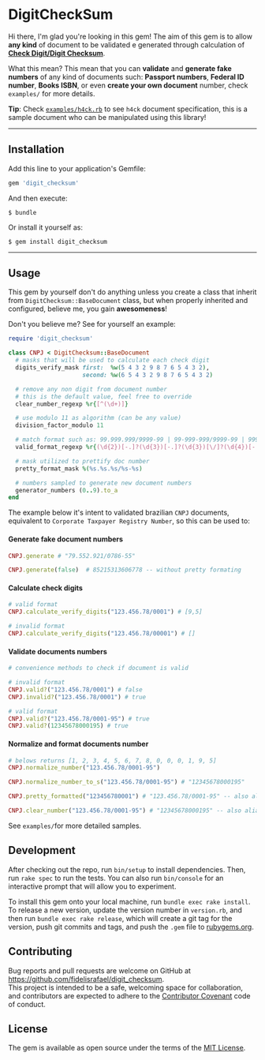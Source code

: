 # DigitCheckSum

Hi there, I'm glad you're looking in this gem!
The aim of this gem is to allow **any kind** of document to be validated e generated through calculation of [**Check Digit/Digit Checksum**](https://en.wikipedia.org/wiki/Check_digit).

What this mean? This mean that you can **validate** and **generate fake numbers** of any kind of documents such: **Passport numbers**, **Federal ID number**, **Books ISBN**, or even **create your own document** number, check `examples/` for more details.

**Tip**: Check [`examples/h4ck.rb`](examples/h4ck.rb) to see `h4ck` document specification, this is a sample document who can be manipulated using this library!

---

## Installation

Add this line to your application's Gemfile:

```ruby
gem 'digit_checksum'
```

And then execute:

    $ bundle

Or install it yourself as:

    $ gem install digit_checksum

---

## Usage

This gem by yourself don't do anything unless you create a class that inherit from `DigitChecksum::BaseDocument` class, but when properly inherited and configured, believe me, you gain **awesomeness**!

Don't you believe me? See for yourself an example:


```ruby
require 'digit_checksum'

class CNPJ < DigitChecksum::BaseDocument
  # masks that will be used to calculate each check digit
  digits_verify_mask first:  %w(5 4 3 2 9 8 7 6 5 4 3 2),
                     second: %w(6 5 4 3 2 9 8 7 6 5 4 3 2)

  # remove any non digit from document number
  # this is the default value, feel free to override
  clear_number_regexp %r{[^(\d+)]}

  # use modulo 11 as algorithm (can be any value)
  division_factor_modulo 11

  # match format such as: 99.999.999/9999-99 | 99-999-999/9999-99 | 99999999/999999 | 99999999999999
  valid_format_regexp %r{(\d{2})[-.]?(\d{3})[-.]?(\d{3})[\/]?(\d{4})[-.]?(\d{2})}

  # mask utilized to prettify doc number
  pretty_format_mask %(%s.%s.%s/%s-%s)

  # numbers sampled to generate new document numbers
  generator_numbers (0..9).to_a
end
```

The example below it's intent to validated brazilian `CNPJ` documents, equivalent to `Corporate Taxpayer Registry Number`, so this can be used to:

#### Generate fake document numbers

```ruby
CNPJ.generate # "79.552.921/0786-55"

CNPJ.generate(false)  # 85215313606778 -- without pretty formating

```


#### Calculate check digits
```ruby
# valid format
CNPJ.calculate_verify_digits("123.456.78/0001") # [9,5]

# invalid format
CNPJ.calculate_verify_digits("123.456.78/00001") # []
```

#### Validate documents numbers
```ruby
# convenience methods to check if document is valid

# invalid format
CNPJ.valid?("123.456.78/0001") # false
CNPJ.invalid?("123.456.78/0001") # true

# valid format
CNPJ.valid?("123.456.78/0001-95") # true
CNPJ.valid?(12345678000195) # true

```

#### Normalize and format documents number

```ruby
# belows returns [1, 2, 3, 4, 5, 6, 7, 8, 0, 0, 0, 1, 9, 5]
CNPJ.normalize_number("123.456.78/0001-95") 

CNPJ.normalize_number_to_s("123.456.78/0001-95") # "12345678000195"

CNPJ.pretty_formatted("123456780001") # "123.456.78/0001-95" -- also aliased as CNPJ.pretty(number) or CNPJ.formatted(number)

CNPJ.clear_number("123.456.78/0001-95") # "12345678000195" -- also aliased as CNPJ.stripped(number)
```

See `examples/`for more detailed samples.


## Development

After checking out the repo, run `bin/setup` to install dependencies. Then, run `rake spec` to run the tests. You can also run `bin/console` for an interactive prompt that will allow you to experiment.

To install this gem onto your local machine, run `bundle exec rake install`.   
To release a new version, update the version number in `version.rb`, and then run `bundle exec rake release`, which will create a git tag for the version, push git commits and tags, and push the `.gem` file to [rubygems.org](https://rubygems.org).

## Contributing

Bug reports and pull requests are welcome on GitHub at https://github.com/fidelisrafael/digit_checksum.   
This project is intended to be a safe, welcoming space for collaboration, and contributors are expected to adhere to the [Contributor Covenant](http://contributor-covenant.org) code of conduct.


## License

The gem is available as open source under the terms of the [MIT License](http://opensource.org/licenses/MIT).


